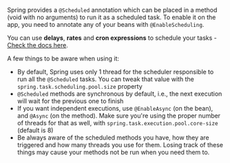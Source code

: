 Spring provides a `@Scheduled` annotation which can be placed in a method (void with no arguments) to run it as a scheduled task. To enable it on the app, you need to annotate any of your beans with `@EnableScheduling`.

You can use __delays__, __rates__ and __cron expressions__ to schedule your tasks - [Check the docs here](https://docs.spring.io/spring/docs/current/javadoc-api/org/springframework/scheduling/annotation/Scheduled.html).

A few things to be aware when using it:
- By default, Spring uses only 1 thread for the scheduler responsible to run all the `@Scheduled` tasks. You can tweak that value with the `spring.task.scheduling.pool.size` property
- `@Scheduled` methods are synchronous by default, i.e., the next execution will wait for the previous one to finish
- If you want independent executions, use `@EnableAsync` (on the bean), and `@Async` (on the method). Make sure you're using the proper number of threads for that as well, with `spring.task.execution.pool.core-size` (default is 8)
- Be always aware of the scheduled methods you have, how they are triggered and how many threads you use for them. Losing track of these things may cause your methods not be run when you need them to.